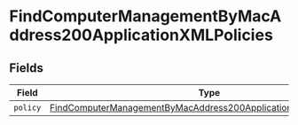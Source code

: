 # FindComputerManagementByMacAddress200ApplicationXMLPolicies


## Fields

| Field                                                                                                                                                             | Type                                                                                                                                                              | Required                                                                                                                                                          | Description                                                                                                                                                       |
| ----------------------------------------------------------------------------------------------------------------------------------------------------------------- | ----------------------------------------------------------------------------------------------------------------------------------------------------------------- | ----------------------------------------------------------------------------------------------------------------------------------------------------------------- | ----------------------------------------------------------------------------------------------------------------------------------------------------------------- |
| `policy`                                                                                                                                                          | [FindComputerManagementByMacAddress200ApplicationXMLPoliciesPolicy](../../models/operations/findcomputermanagementbymacaddress200applicationxmlpoliciespolicy.md) | :heavy_minus_sign:                                                                                                                                                | N/A                                                                                                                                                               |